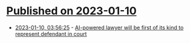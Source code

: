 # [Published on 2023-01-10](index.md)

* [2023-01-10, 03:56:25](https://news.ycombinator.com/item?id=34320319) - [AI-powered lawyer will be first of its kind to represent defendant in court](https://www.cbsnews.com/news/ai-powered-robot-lawyer-takes-its-first-court-case/)
